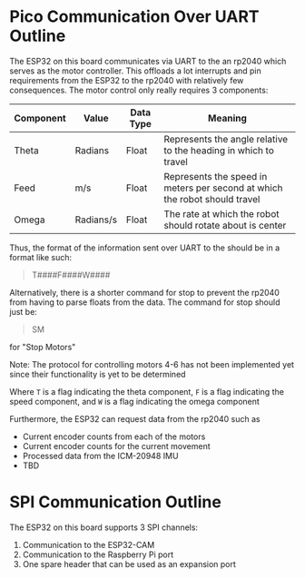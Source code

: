 # Pico Communication Over UART Outline

The ESP32 on this board communicates via UART to the an rp2040 which serves as the motor
controller. This offloads a lot interrupts and pin requirements from the ESP32
to the rp2040 with relatively few consequences. The motor control only really
requires 3 components:

Component | Value| Data Type| Meaning|
---|-----|---|---
Theta | Radians | Float |Represents the angle relative to the heading in which to travel |
Feed | m/s | Float |Represents the speed in meters per second at which the robot should travel |
Omega | Radians/s | Float|The rate at which the robot should rotate about is center

Thus, the format of the information sent over UART to the should be in a format
like such:
> T####F####W#### 

Alternatively, there is a shorter command for stop to prevent the rp2040 from
having to parse floats from the data. The command for stop should just be:

>SM

for "Stop Motors"

Note: The protocol for controlling motors 4-6 has not been implemented yet since
their functionality is yet to be determined

Where `T` is a flag indicating the theta component, `F` is a flag indicating the
speed component, and `W` is a flag indicating the omega component

Furthermore, the ESP32 can request data from the rp2040 such as 
* Current encoder counts from each of the motors
* Current encoder counts for the current movement
* Processed data from the ICM-20948 IMU 
* TBD


# SPI Communication Outline

The ESP32 on this board supports 3 SPI channels:
1. Communication to the ESP32-CAM
2. Communication to the Raspberry Pi port
3. One spare header that can be used as an expansion port
